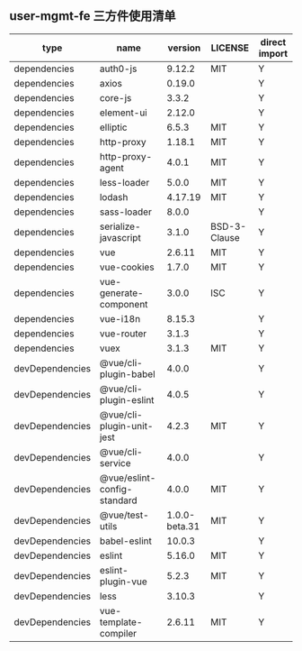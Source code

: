 ## user-mgmt-fe 三方件使用清单

|	type	|	name	|	version	|	LICENSE	|	direct import	|
|	---	|	---	|	---	|	---	|	---	|
|	dependencies	|	auth0-js	|	9.12.2	|	MIT	|	Y	|
|	dependencies	|	axios	|	0.19.0	|		|	Y	|
|	dependencies	|	core-js	|	3.3.2	|		|	Y	|
|	dependencies	|	element-ui	|	2.12.0	|		|	Y	|
|	dependencies	|	elliptic	|	6.5.3	|	MIT	|	Y	|
|	dependencies	|	http-proxy	|	1.18.1	|	MIT	|	Y	|
|	dependencies	|	http-proxy-agent	|	4.0.1	|	MIT	|	Y	|
|	dependencies	|	less-loader	|	5.0.0	|	MIT	|	Y	|
|	dependencies	|	lodash	|	4.17.19	|	MIT	|	Y	|
|	dependencies	|	sass-loader	|	8.0.0	|		|	Y	|
|	dependencies	|	serialize-javascript	|	3.1.0	|	BSD-3-Clause	|	Y	|
|	dependencies	|	vue	|	2.6.11	|	MIT	|	Y	|
|	dependencies	|	vue-cookies	|	1.7.0	|	MIT	|	Y	|
|	dependencies	|	vue-generate-component	|	3.0.0	|	ISC	|	Y	|
|	dependencies	|	vue-i18n	|	8.15.3	|		|	Y	|
|	dependencies	|	vue-router	|	3.1.3	|		|	Y	|
|	dependencies	|	vuex	|	3.1.3	|	MIT	|	Y	|
|	devDependencies	|	@vue/cli-plugin-babel	|	4.0.0	|		|	Y	|
|	devDependencies	|	@vue/cli-plugin-eslint	|	4.0.5	|		|	Y	|
|	devDependencies	|	@vue/cli-plugin-unit-jest	|	4.2.3	|	MIT	|	Y	|
|	devDependencies	|	@vue/cli-service	|	4.0.0	|		|	Y	|
|	devDependencies	|	@vue/eslint-config-standard	|	4.0.0	|	MIT	|	Y	|
|	devDependencies	|	@vue/test-utils	|	1.0.0-beta.31	|	MIT	|	Y	|
|	devDependencies	|	babel-eslint	|	10.0.3	|		|	Y	|
|	devDependencies	|	eslint	|	5.16.0	|	MIT	|	Y	|
|	devDependencies	|	eslint-plugin-vue	|	5.2.3	|	MIT	|	Y	|
|	devDependencies	|	less	|	3.10.3	|		|	Y	|
|	devDependencies	|	vue-template-compiler	|	2.6.11	|	MIT	|	Y	|


